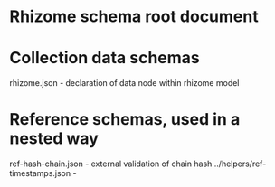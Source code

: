 # Rhizome schema root document

# Collection data schemas
rhizome.json - declaration of data node within rhizome model

# Reference schemas, used in a nested way
ref-hash-chain.json - external validation of chain hash
../helpers/ref-timestamps.json - 